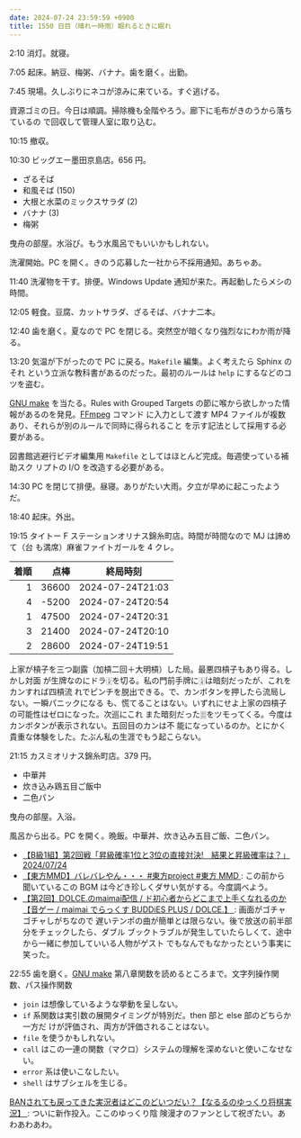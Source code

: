 ```yaml
---
date: 2024-07-24 23:59:59 +0900
title: 1550 日目（晴れ一時雨）眠れるときに眠れ
---
```


2:10 消灯。就寝。

7:05 起床。納豆、梅粥、バナナ。歯を磨く。出勤。

7:45 現場。久しぶりにネコが涼みに来ている。すぐ逃げる。

資源ゴミの日。今日は順調。掃除機も全階やろう。廊下に毛布がきのうから落ちているの
で回収して管理人室に取り込む。

10:15 撤収。

10:30 ビッグエー墨田京島店。656 円。

* ざるそば
* 和風そば (150)
* 大根と水菜のミックスサラダ (2)
* バナナ (3)
* 梅粥

曳舟の部屋。水浴び。もう水風呂でもいいかもしれない。

洗濯開始。PC を開く。きのう応募した一社から不採用通知。あちゃあ。

11:40 洗濯物を干す。排便。Windows Update 通知が来た。再起動したらメシの時間。

12:05 軽食。豆腐、カットサラダ、ざるそば、バナナ二本。

12:40 歯を磨く。夏なので PC を閉じる。突然空が暗くなり強烈なにわか雨が降る。

13:20 気温が下がったので PC に戻る。`Makefile` 編集。よく考えたら Sphinx のそれ
という立派な教科書があるのだった。最初のルールは `help` にするなどのコツを盗む。

[GNU make](https://www.gnu.org/software/make/manual/make.html) を当たる。Rules
with Grouped Targets の節に喉から欲しかった情報があるのを発見。[FFmpeg] コマンド
に入力として渡す MP4 ファイルが複数あり、それらが別のルールで同時に得られること
を示す記法として採用する必要がある。

図書館逃避行ビデオ編集用 `Makefile` としてはほとんど完成。毎週使っている補助スク
リプトの I/O を改造する必要がある。

14:30 PC を閉じて排便。昼寝。ありがたい大雨。夕立が早めに起こったようだ。

18:40 起床。外出。

19:15 タイトー F ステーションオリナス錦糸町店。時間が時間なので MJ は諦めて（台
も満席）麻雀ファイトガールを 4 クレ。

| 着順 | 点棒 | 終局時刻 |
|-----:|-----:|----------|
| 1 | 36600 | 2024-07-24T21:03 |
| 4 | -5200 | 2024-07-24T20:54 |
| 1 | 47500 | 2024-07-24T20:31 |
| 3 | 21400 | 2024-07-24T20:10 |
| 2 | 28600 | 2024-07-24T19:51 |

上家が槓子を三つ副露（加槓二回＋大明槓）した局。最悪四槓子もあり得る。しかし対面
が生牌なのにドラ🀏を切る。私の門前手牌に🀏は暗刻だったが、これをカンすれば四槓流
れでピンチを脱出できる。で、カンボタンを押したら流局しない。一瞬パニックになる
も、慌てることはない。いずれにせよ上家の四槓子の可能性はゼロになった。次巡にこれ
また暗刻だった🀕をツモってくる。今度はカンボタンが表示されない。五回目のカンは不
能になっているのか。とにかく貴重な体験をした。たぶん私の生涯でもう起こらない。

21:15 カスミオリナス錦糸町店。379 円。

* 中華丼
* 炊き込み鶏五目ご飯中
* 二色パン

曳舟の部屋。入浴。

風呂から出る。PC を開く。晩飯。中華丼、炊き込み五目ご飯、二色パン。

* [【B級1組】第2回戦「昇級確率1位と3位の直接対決!　結果と昇級確率は？」
  2024/07/24](https://www.youtube.com/watch?v=X0VHLWkvRlo)
* [【東方MMD】バレバレやん・・・ #東方project #東方 MMD
  ](https://www.youtube.com/watch?v=dwSo59bR7Q0): この前から聞いているこの BGM
  は今どき珍しくダサい気がする。今度調べよう。
* [【第2回】DOLCE.のmaimai配信 / ド初心者からどこまで上手くなれるのか【音ゲー /
  maimai でらっくす BUDDiES PLUS / DOLCE.】
  ](https://www.youtube.com/watch?v=25PylNxH0R8): 画面がゴチャゴチャしがちなので
  遅いテンポの曲が簡単とは限らない。後で放送の前半部分をチェックしたら、ダブル
  ブックトラブルが発生していたらしくて、途中から一緒に参加していいる人物がゲスト
  でもなんでもなかったという事実に笑った。

22:55 歯を磨く。[GNU make](https://www.gnu.org/software/make/manual/make.html)
第八章関数を読めるところまで。文字列操作関数、パス操作関数

* `join` は想像しているような挙動を呈しない。
* `if` 系関数は実引数の展開タイミングが特別だ。then 部と else 部のどちらか一方だ
  けが評価され、両方が評価されることはない。
* `file` を使うかもしれない。
* `call` はこの一連の関数（マクロ）システムの理解を深めないと使いこなせない。
* `error` 系は使いこなしたい。
* `shell` はサブシェルを生じる。

[BANされても戻ってきた実況者はどこのどいつだい？【なるるのゆっくり将棋実況】
](https://www.youtube.com/watch?v=-AUTieAu3z8): ついに新作投入。ここのゆっくり陰
険漫才のファンとして祝ぎたい。あわあわあわ。

[FFmpeg]: <https://ffmpeg.org/ffmpeg.html>
